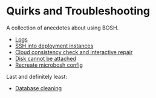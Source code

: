 # Quirks and Troubleshooting

A collection of anecdotes about using BOSH.

* [Logs](logs.md)
* [SSH into deployment instances](ssh.md)
* [Cloud consistency check and interactive repair](cloudcheck.md)
* [Disk cannot be attached](disk-cannot-be-attached.md)
* [Recreate microbosh config](recreate-microbosh-config.md)

Last and definitely least:

* [Database cleaning](bosh-database-cleaning.md)